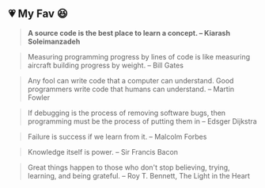 <!--img src="https://github.com/KiarashS/KiarashS/blob/main/ASp3plsvhe.gif" alt="Here is a little bit about me!"-->

<!--
**KiarashS/KiarashS** is a ✨ _special_ ✨ repository because its `README.md` (this file) appears on your GitHub profile.

Here are some ideas to get you started:

- 🔭 I’m currently working on ...
- 🌱 I’m currently learning ...
- 👯 I’m looking to collaborate on ...
- 🤔 I’m looking for help with ...
- 💬 Ask me about ...
- 📫 How to reach me: ...
- 😄 Pronouns: ...
- ⚡ Fun fact: ...
-->

## :heartpulse: My Fav :satisfied:

> __A source code is the best place to learn a concept. – Kiarash Soleimanzadeh__

> Measuring programming progress by lines of code is like measuring aircraft building progress by weight. – Bill Gates

> Any fool can write code that a computer can understand. Good programmers write code that humans can understand. – Martin Fowler

> If debugging is the process of removing software bugs, then programming must be the process of putting them in – Edsger Dijkstra

> Failure is success if we learn from it. – Malcolm Forbes

> Knowledge itself is power. – Sir Francis Bacon

> Great things happen to those who don't stop believing, trying, learning, and being grateful. – Roy T. Bennett, The Light in the Heart
